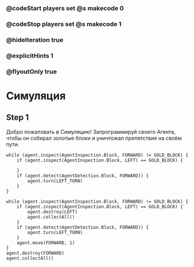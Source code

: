 ### @codeStart players set @s makecode 0
### @codeStop players set @s makecode 1

### @hideIteration true 
### @explicitHints 1
### @flyoutOnly true

# Симуляция

## Step 1
Добро пожаловать в Симуляцию! Запрограммируй своего Агента, чтобы он собирал золотые блоки и уничтожал препятствия на своём пути.


```template
while (agent.inspect(AgentInspection.Block, FORWARD) != GOLD_BLOCK) {
    if (agent.inspect(AgentInspection.Block, LEFT) == GOLD_BLOCK) {
        
    }
    if (agent.detect(AgentDetection.Block, FORWARD)) {
        agent.turn(LEFT_TURN)
    }
}

```
```ghost
while (agent.inspect(AgentInspection.Block, FORWARD) != GOLD_BLOCK) {
    if (agent.inspect(AgentInspection.Block, LEFT) == GOLD_BLOCK) {
        agent.destroy(LEFT)
        agent.collectAll()
    }
    if (agent.detect(AgentDetection.Block, FORWARD)) {
        agent.turn(LEFT_TURN)
    }
    agent.move(FORWARD, 1)
}
agent.destroy(FORWARD)
agent.collectAll()
```
